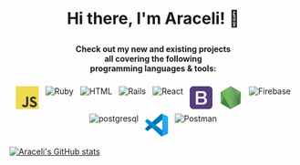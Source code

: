# <p align="center"> Hi there, I'm Araceli! 👋 </p>
<!--
- 😄 Pronouns: She/Her
- 🔭 Side projects I'm interested in building: 
  - Science article subscription
  - Organic chemistry game/helper
-->

#### <p align="center"> Check out my new and existing projects <br> all covering the following <br> programming languages & tools: </p>



<p align="center">
<img src="https://raw.githubusercontent.com/github/explore/80688e429a7d4ef2fca1e82350fe8e3517d3494d/topics/javascript/javascript.png" alt="Javascript" height="40" style="vertical-align:top; margin:4px">
<img src="https://megapng.com/images/bt/ruby-icon-13.png" alt="Ruby" height="40" style="vertical-align:top; margin:4px">
<img src="https://cdn0.iconfinder.com/data/icons/social-network-7/50/22-512.png" alt="HTML" height="40" style="vertical-align:top; margin:4px">
<img src="https://cdn3.iconfinder.com/data/icons/popular-services-brands-vol-2/512/ruby-on-rails-512.png" alt="Rails" height="40" style="vertical-align:top; margin:4px">
<img src="https://image.pngaaa.com/930/2507930-middle.png" alt="React" height="40" style="vertical-align:top; margin:4px">
<img src="https://raw.githubusercontent.com/github/explore/80688e429a7d4ef2fca1e82350fe8e3517d3494d/topics/bootstrap/bootstrap.png" alt="Bootstrap" height="40" style="vertical-align:top; margin:4px">
<img src="https://raw.githubusercontent.com/github/explore/80688e429a7d4ef2fca1e82350fe8e3517d3494d/topics/nodejs/nodejs.png" alt="Node" height="40" style="vertical-align:top; margin:4px">
<img src="https://firebase.google.com/images/brand-guidelines/logo-logomark.png" alt="Firebase" height="40" style="vertical-align:top; margin:4px">
<img src="https://cdn.icon-icons.com/icons2/2415/PNG/512/postgresql_plain_wordmark_logo_icon_146390.png" alt="postgresql" height="40" style="vertical-align:top; margin:4px">
<img src="https://raw.githubusercontent.com/github/explore/80688e429a7d4ef2fca1e82350fe8e3517d3494d/topics/visual-studio-code/visual-studio-code.png" alt="VS Code" height="40" style="vertical-align:top; margin:4px">
<img src="https://encrypted-tbn0.gstatic.com/images?q=tbn:ANd9GcTQUZB0pe9tuOvdllKZ0nMyQTo5h3EMbvXqIhPD1AQizG2HyTk_6sOAZWI-eV6Fk4rPuh8&usqp=CAU" alt="Postman" height="40" style="vertical-align:top; margin:4px">
</p>



[![Araceli's GitHub stats](https://github-readme-stats.vercel.app/api?username=aracelivaldovinos&hide=stars)](https://github.com/aracelivaldovinos/github-readme-stats)







<!--
**aracelivaldovinos/aracelivaldovinos** is a ✨ _special_ ✨ repository because its `README.md` (this file) appears on your GitHub profile.

Here are some ideas to get you started:

- 🔭 I’m currently working on ...
- 🌱 I’m currently learning ...
- 👯 I’m looking to collaborate on ...
- 🤔 I’m looking for help with ...
- 💬 Ask me about ...
- 📫 How to reach me: ...
- 😄 Pronouns: ...
- ⚡ Fun fact: ...
-->

